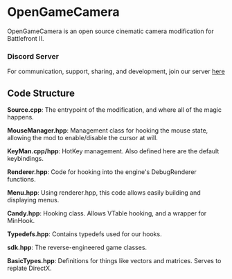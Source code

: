 # OpenGameCamera

OpenGameCamera is an open source cinematic camera modification for Battlefront II.

### Discord Server

For communication, support, sharing, and development, join our server [here](https://discord.gg/HZ676Ff)

## Code Structure

**Source.cpp**: The entrypoint of the modification, and where all of the magic happens.  

**MouseManager.hpp**: Management class for hooking the mouse state, allowing the mod to enable/disable the cursor at will.

**KeyMan.cpp/hpp**: HotKey management.  Also defined here are the default keybindings.

**Renderer.hpp**: Code for hooking into the engine's DebugRenderer functions.

**Menu.hpp**: Using renderer.hpp, this code allows easily building and displaying menus.

**Candy.hpp**: Hooking class.  Allows VTable hooking, and a wrapper for MinHook.

**Typedefs.hpp**: Contains typedefs used for our hooks.

**sdk.hpp**: The reverse-engineered game classes.

**BasicTypes.hpp**: Definitions for things like vectors and matrices.  Serves to replate DirectX.